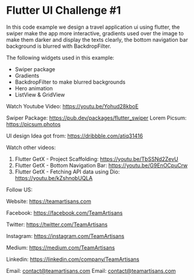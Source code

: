 # Flutter UI Challenge #1

In this code example we design a travel application ui using flutter, the swiper make the app more interactive, gradients used over the image to make them darker and display the texts clearly, the bottom navigation bar background is blurred with BackdropFilter.

The following widgets used in this example:
- Swiper package
- Gradients
- BackdropFilter to make blurred backgrounds
- Hero animation
- ListView & GridView

Watch Youtube Video: https://youtu.be/Yohud28kboE


Swiper Package: https://pub.dev/packages/flutter_swiper
Lorem Picsum: https://picsum.photos


UI design Idea got from: https://dribbble.com/atiq31416


Watch other videos:

1. Flutter GetX - Project Scaffolding: https://youtu.be/TbSSNd2ZevU
2. Flutter GetX - Bottom Navigation Bar: https://youtu.be/G9EnOCpuCrw
3. Flutter GetX - Fetching API data using Dio: https://youtu.be/kZshnobUQLA

Follow US:

Website: https://teamartisans.com

Facebook: https://facebook.com/TeamArtisans

Twitter: https://twitter.com/TeamArtisans

Instagram: https://instagram.com/TeamArtisans

Medium: https://medium.com/TeamArtisans

Linkedin: https://linkedin.com/company/TeamArtisans

Email: contact@teamartisans.com
Email: contact@teamartisans.com
